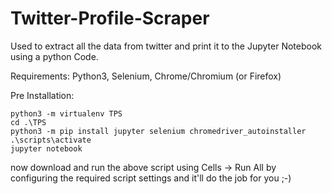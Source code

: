 # Twitter-Profile-Scraper
Used to extract all the data from twitter and print it to the Jupyter Notebook using a python Code.

Requirements:
Python3, Selenium, Chrome/Chromium (or Firefox)

Pre Installation:

```Shell
python3 -m virtualenv TPS
cd .\TPS
python3 -m pip install jupyter selenium chromedriver_autoinstaller
.\scripts\activate
jupyter notebook
```

now download and run the above script using Cells -> Run All by configuring the required script settings and it'll do the job for you ;-)

